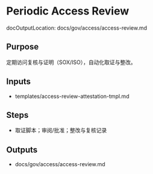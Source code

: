 # Periodic Access Review

docOutputLocation: docs/gov/access/access-review.md

## Purpose

定期访问复核与证明（SOX/ISO），自动化取证与整改。

## Inputs

- templates/access-review-attestation-tmpl.md

## Steps

- 取证脚本；审阅/批准；整改与复核记录

## Outputs

- docs/gov/access/access-review.md
